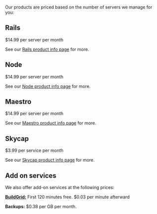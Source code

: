 Our products are priced based on the number of servers we manage for you:

## Rails
$14.99 per server per month

See our [Rails product info page](https://www.cloud66.com/rails) for more.

## Node
$14.99 per server per month

See our [Node product info page](https://www.cloud66.com/node) for more.

## Maestro
$14.99 per server per month

See our [Maestro product info page](https://www.cloud66.com/containers/maestro) for more.

## Skycap
$3.99 per service per month

See our [Skycap product info page](https://www.cloud66.com/containers/skycap) for more.

## Add on services

We also offer add-on services at the following prices:

**[BuildGrid:](/skycap/the-basics/concepts-and-terminology.html#buildgrid-and-build-minutes)** First 120 minutes free. $0.03 per minute afterward

**Backups:** $0.38 per GB per month.